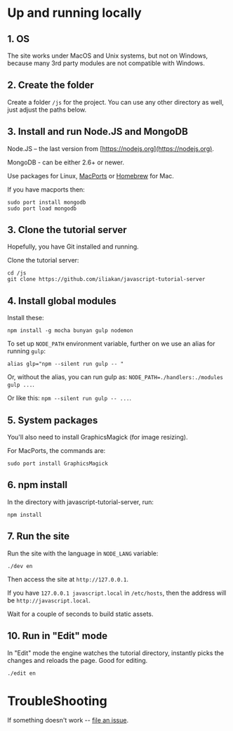 
# Up and running locally

## 1. OS

The site works under MacOS and Unix systems, but not on Windows, because many 3rd party modules are not compatible with Windows.

## 2. Create the folder

Create a folder `/js` for the project. You can use any other directory as well, just adjust the paths below.

## 3. Install and run Node.JS and MongoDB

Node.JS – the last version from [https://nodejs.org](https://nodejs.org).

MongoDB - can be either 2.6+ or newer.

Use packages for Linux, [MacPorts](http://www.macports.org/install.php) or [Homebrew](http://brew.sh) for Mac.

If you have macports then:
```
sudo port install mongodb
sudo port load mongodb
```

## 3. Clone the tutorial server

Hopefully, you have Git installed and running.

Clone the tutorial server:

```
cd /js
git clone https://github.com/iliakan/javascript-tutorial-server
```

## 4. Install global modules

Install these:

```
npm install -g mocha bunyan gulp nodemon
```

To set up `NODE_PATH` environment variable, further on we use an alias for running `gulp`:

```
alias glp="npm --silent run gulp -- "
```

Or, without the alias, you can run gulp as: `NODE_PATH=./handlers:./modules gulp ...`.

Or like this: `npm --silent run gulp -- ...`.

## 5. System packages

You'll also need to install GraphicsMagick (for image resizing).

For MacPorts, the commands are:

```
sudo port install GraphicsMagick
```

## 6. npm install

In the directory with javascript-tutorial-server, run:

```
npm install
```


## 7. Run the site

Run the site with the language in `NODE_LANG` variable:
```
./dev en
```

Then access the site at `http://127.0.0.1`.

If you have `127.0.0.1 javascript.local` in `/etc/hosts`, then the address will be `http://javascript.local`.

Wait for a couple of seconds to build static assets.

## 10. Run in "Edit" mode

In "Edit" mode the engine watches the tutorial directory, instantly picks the changes and reloads the page. Good for editing.

```
./edit en
```


# TroubleShooting

If something doesn't work -- [file an issue](https://github.com/iliakan/javascript-tutorial-server/issues/new).

